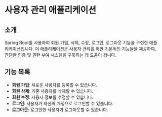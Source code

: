 # 사용자 관리 애플리케이션

## 소개
Spring Boot를 사용하여 회원 가입, 삭제, 수정, 로그인, 로그아웃 기능을 구현한 애플리케이션입니다. 이 애플리케이션은 사용자 관리를 위한 기본적인 기능들을 제공하여, 간단한 인증 및 권한 부여 시스템을 구축하는 데 도움이 됩니다.

## 기능 목록
- **회원 가입**: 새로운 사용자를 등록할 수 있습니다.
- **회원 삭제**: 기존 사용자를 삭제할 수 있습니다.
- **회원 수정**: 사용자 정보를 수정할 수 있습니다.
- **로그인**: 사용자가 자신의 계정으로 로그인할 수 있습니다.
- **로그아웃**: 로그인한 사용자가 로그아웃할 수 있습니다.
